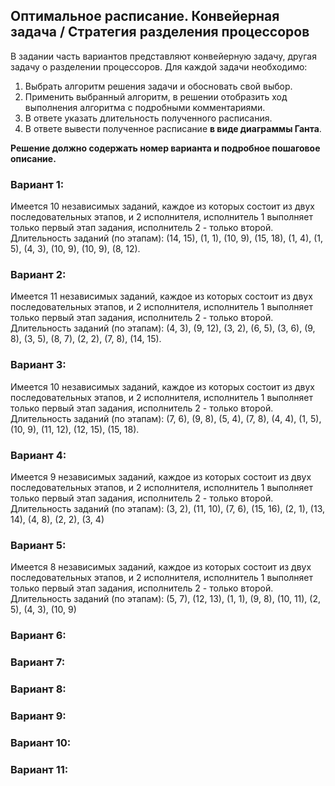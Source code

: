 ## Оптимальное расписание. Конвейерная задача / Стратегия разделения процессоров

В задании часть вариантов представляют конвейерную задачу, другая задачу о разделении процессоров. Для каждой задачи необходимо: 
1. Выбрать алгоритм решения задачи и обосновать свой выбор.
2. Применить выбранный алгоритм, в решении отобразить ход выполнения алгоритма с подробными комментариями.
3. В ответе указать длительность полученного расписания.
4. В ответе вывести полученное расписание **в виде диаграммы Ганта**.

**Решение должно содержать номер варианта и подробное пошаговое описание.**


### Вариант 1:
Имеется 10 независимых заданий, каждое из которых состоит из двух последовательных этапов, и 2 исполнителя, исполнитель 1 выполняет только первый этап задания, исполнитель 2 - только второй. Длительность заданий (по этапам): (14, 15), (1, 1), (10, 9), (15, 18), (1, 4), (1, 5), (4, 3), (10, 9), (10, 9), (8, 12).

### Вариант 2:
Имеется 11 независимых заданий, каждое из которых состоит из двух последовательных этапов, и 2 исполнителя, исполнитель 1 выполняет только первый этап задания, исполнитель 2 - только второй. Длительность заданий (по этапам): (4, 3), (9, 12), (3, 2), (6, 5), (3, 6), (9, 8), (3, 5), (8, 7), (2, 2), (7, 8), (14, 15).

### Вариант 3:
Имеется 10 независимых заданий, каждое из которых состоит из двух последовательных этапов, и 2 исполнителя, исполнитель 1 выполняет только первый этап задания, исполнитель 2 - только второй. Длительность заданий (по этапам): (7, 6), (9, 8), (5, 4), (7, 8), (4, 4), (1, 5), (10, 9), (11, 12), (12, 15), (15, 18).

### Вариант 4:
Имеется 9 независимых заданий, каждое из которых состоит из двух последовательных этапов, и 2 исполнителя, исполнитель 1 выполняет только первый этап задания, исполнитель 2 - только второй. Длительность заданий (по этапам): (3, 2), (11, 10), (7, 6), (15, 16), (2, 1), (13, 14), (4, 8), (2, 2), (3, 4)

### Вариант 5:
Имеется 8 независимых заданий, каждое из которых состоит из двух последовательных этапов, и 2 исполнителя, исполнитель 1 выполняет только первый этап задания, исполнитель 2 - только второй. Длительность заданий (по этапам): (5, 7), (12, 13), (1, 1), (9, 8), (10, 11), (2, 5), (4, 3), (10, 9)

### Вариант 6:

### Вариант 7:

### Вариант 8:

### Вариант 9:

### Вариант 10:

### Вариант 11:
